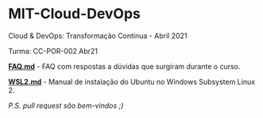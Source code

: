 # MIT-Cloud-DevOps

Cloud & DevOps: Transformação Contínua - Abril 2021

Turma: CC-POR-002 Abr21

**[FAQ.md](FAQ.md)** - FAQ com respostas a dúvidas que surgiram durante o curso.

**[WSL2.md](WSL2.md)** - Manual de instalação do Ubuntu no Windows Subsystem Linux 2.

_P.S. pull request são bem-vindos ;)_
